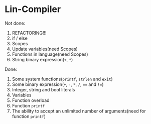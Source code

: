 # Lin-Compiler

Not done:
1) REFACTORING!!!
2) if / else
3) Scopes
4) Update variables(need Scopes)
5) Functions in language(need Scopes)
6) String binary expression(`+`, `*`)

Done:
1) Some system functions(`printf`, `strlen` and `exit`)
2) Some binary expression(`+`, `-`, `*`, `/`, `==` and `!=`)
3) Integer, string and bool literals
4) Variables
5) Function overload
6) Function `printf`
7) The ability to accept an unlimited number of arguments(need for function `printf`)
